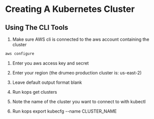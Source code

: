# Creating A Kubernetes Cluster

## Using The CLI Tools

1. Make sure AWS cli is connected to the aws account containing the cluster
```cmd
aws configure
```
1. Enter you aws access key and secret
1. Enter your region (the drumeo production cluster is: us-east-2)
1. Leave default output format blank

1. Run kops get clusters
1. Note the name of the cluster you want to connect to with kubectl
1. Run kops export kubecfg --name CLUSTER_NAME